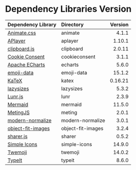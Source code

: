 # Dependency Libraries Version

| Dependency Library                                                                  | Directory         | Version |
|:------------------------------------------------------------------------------------|:------------------|--------:|
| [Animate.css](https://github.com/daneden/animate.css)                               | animate           |   4.1.1 |
| [APlayer](https://github.com/MoePlayer/APlayer)                                     | aplayer           |  1.10.1 |
| [clipboard.js](https://github.com/zenorocha/clipboard.js)                           | clipboard         |  2.0.11 |
| [Cookie Consent](https://github.com/osano/cookieconsent)                            | cookieconsent     |   3.1.1 |
| [Apache ECharts](https://github.com/apache/echarts)                                 | echarts           |   5.6.0 |
| [emoji-data](https://github.com/iamcal/emoji-data)                                  | emoji-data        |  15.1.2 |
| [KaTeX](https://github.com/KaTeX/KaTeX)                                             | katex             | 0.16.21 |
| [lazysizes](https://github.com/aFarkas/lazysizes)                                   | lazysizes         |   5.3.2 |
| [Lunr.js](https://github.com/olivernn/lunr.js)                                      | lunr              |   2.3.9 |
| [Mermaid](https://github.com/mermaid-js/mermaid)                                    | mermaid           |  11.5.0 |
| [MetingJS](https://github.com/metowolf/MetingJS)                                    | meting            |   2.0.1 |
| [modern-normalize](https://github.com/sindresorhus/modern-normalize)                | modern-normalize  |   3.0.1 |
| [object-fit-images](https://github.com/fregante/object-fit-images)                  | object-fit-images |   3.2.4 |
| [sharer.js](https://github.com/ellisonleao/sharer.js)                               | sharer            |   0.5.2 |
| [Simple Icons](https://github.com/simple-icons/simple-icons)                        | simple-icons      |  14.9.0 |
| [Twemoji](https://github.com/twitter/twemoji)                                       | twemoji           |  14.0.2 |
| [TypeIt](https://github.com/alexmacarthur/typeit)                                   | typeit            |   8.6.0 |
